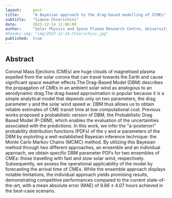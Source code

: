 ```yaml
---
layout:     post
title:      "A Bayesian approach to the drag-based modelling of ICMEs"
subtitle:   "Simone Chierichini"
date:       2023-12-14 11:00:00
author:     "Solar Physics and Space Plasma Research Centre, University of Sheffield, UK"
#header-img: "img/2023-12-14-Chierichini.jpg"
published:  true
---
```


## Abstract
Coronal Mass Ejections (CMEs) are huge clouds of magnetised plasma expelled from the solar corona that can travel towards the Earth and cause significant space weather effects.The Drag-Based Model (DBM) describes the propagation of CMEs in an ambient solar wind as analogous to an aerodynamic drag.The drag-based approximation is popular because it is a simple analytical model that depends only on two parameters, the drag parameter &gamma; and the solar wind speed _w_. DBM thus allows us to obtain reliable estimates of CME transit time at low computational cost.
Previous works proposed a probabilistic version of DBM, the Probabilistic Drag Based Model (P-DBM), which enables the evaluation of the uncertainties associated with the predictions.
In this work, we infer the "a-posteriori" probability distribution functions (PDFs) of the &gamma; and _w_ parameters of the DBM by exploiting a well-established Bayesian inference technique: the Monte Carlo Markov Chains (MCMC) method. By utilizing this Bayesian method through two different approaches, an ensemble and an individual approach, we obtain specific DBM parameter PDFs for two ensembles of CMEs: those travelling with fast and slow solar wind, respectively. Subsequently, we assess the operational applicability of the model by forecasting the arrival time of CMEs. While the ensemble approach displays notable limitations, the individual approach yields promising results, demonstrating competitive performances compared to the current state-of-the-art, with a mean absolute error (MAE) of 9.86 ± 4.07 hours achieved in the best-case scenario.
